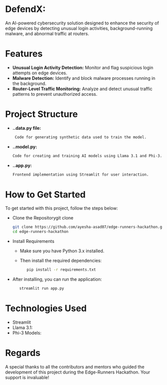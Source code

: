 
# DefendX: 
An AI-powered cybersecurity solution designed to enhance the security of edge devices by detecting unusual login activities, background-running malware, and abnormal traffic at routers.
# Features
 - **Unusual Login Activity Detection:**
         Monitor and flag suspicious login attempts on edge devices.
 -  **Malware Detection:**
         Identify and block malware processes running in the background.
 - **Router-Level Traffic Monitoring:**
         Analyze and detect unusual traffic patterns to prevent unauthorized access.
# Project Structure
- **..data.py file:**
     ```bash
      Code for generating synthetic data used to train the model.
- **..model.py:**
     ```bash
   Code for creating and training AI models using Llama 3.1 and Phi-3.
- **..app.py:**
   ```bash
   Frontend implementation using Streamlit for user interaction.

# How to Get Started
To get started with this project, follow the steps below:
- Clone the Repositorygit clone
   
   ```bash
   git clone https://github.com/ayesha-asad07/edge-runners-hackathon.git
   cd edge-runners-hackathon
- Install Requirements
   - Make sure you have Python 3.x installed.
   - Then install the required dependencies:

      ```bash
         pip install -r requirements.txt
- After installing, you can run the application:
    ```bash
       streamlit run app.py

# Technologies Used
- Streamlit
- Llama 3.1:
- Phi-3 Models:

# Regards
A special thanks to all the contributors and mentors who guided the development of this project during the Edge-Runners Hackathon. Your support is invaluable!

